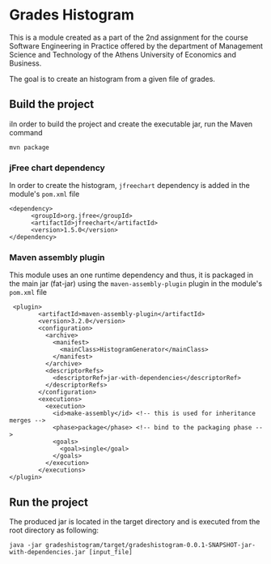 # Grades Histogram

This is a module created as a part of the 2nd assignment for the course Software Engineering in Practice offered by the department of Management Science and Technology of the Athens University of Economics and Business.

The goal is to create an histogram from a given file of grades.

## Build the project

iIn order to build the project and create the executable jar, run the Maven command
```
mvn package
```
### jFree chart dependency

In order to create the histogram, ``` jfreechart ``` dependency is added in the module's ``` pom.xml ``` file
```
<dependency>
      <groupId>org.jfree</groupId>
      <artifactId>jfreechart</artifactId>
      <version>1.5.0</version>
</dependency>
```

### Maven assembly plugin

This module uses an one runtime dependency and thus, it is packaged in the main jar (fat-jar) using the ``` maven-assembly-plugin ``` plugin in the module's ``` pom.xml ``` file

```
 <plugin>
        <artifactId>maven-assembly-plugin</artifactId>
        <version>3.2.0</version>
        <configuration>
          <archive>
            <manifest>
              <mainClass>HistogramGenerator</mainClass>
            </manifest>
          </archive>
          <descriptorRefs>
            <descriptorRef>jar-with-dependencies</descriptorRef>
          </descriptorRefs>
        </configuration>
        <executions>
          <execution>
            <id>make-assembly</id> <!-- this is used for inheritance merges -->
            <phase>package</phase> <!-- bind to the packaging phase -->
            <goals>
              <goal>single</goal>
            </goals>
          </execution>
        </executions>
</plugin>
```

## Run the project

The produced jar is located in the target directory and is executed from the root directory as following:
```
java -jar gradeshistogram/target/gradeshistogram-0.0.1-SNAPSHOT-jar-with-dependencies.jar [input_file]
```

